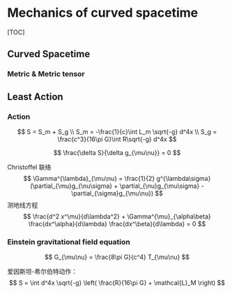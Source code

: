 # Mechanics of curved spacetime

[TOC]

## Curved Spacetime

### Metric & Metric tensor

## Least Action

### Action

$$
S = S_m + S_g  \\
S_m = -\frac{1}{c}\int L_m \sqrt{-g} d^4x \\
S_g = \frac{c^3}{16\pi G}\int R\sqrt{-g} d^4x
$$


$$
\frac{\delta S}{\delta g_{\mu\nu}} = 0
$$


Christoffel 联络
$$
\Gamma^{\lambda}_{\mu\nu} = \frac{1}{2} g^{\lambda\sigma} (\partial_{\mu}g_{\nu\sigma} + \partial_{\nu}g_{\mu\sigma} - \partial_{\sigma}g_{\mu\nu})
$$
测地线方程
$$
\frac{d^2 x^\mu}{d\lambda^2} + \Gamma^{\mu}_{\alpha\beta} \frac{dx^\alpha}{d\lambda} \frac{dx^\beta}{d\lambda} = 0
$$

### Einstein gravitational field equation

$$
G_{\mu\nu} = \frac{8\pi G}{c^4} T_{\mu\nu}
$$

爱因斯坦-希尔伯特动作：
$$
S = \int d^4x \sqrt{-g} \left( \frac{R}{16\pi G} + \mathcal{L}_M \right)
$$
